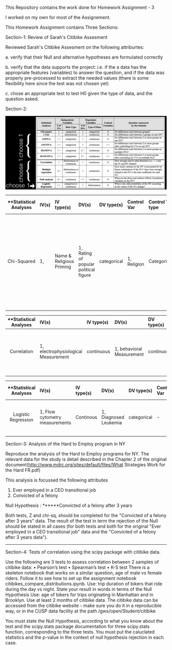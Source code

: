 This Repository contains the work done for Homework Assignment - 3

I worked on my own for most of the Assignement. 

This Homework Assignment contains Three Sections:

Section-1: Review of Sarah's Citibike Assesment

Reviewed Sarah's Citibike Assesment on the following attriburtes:

a. verify that their Null and alternative hypotheses are formulated correctly

b. verify that the data supports the project: i.e. if the a data has the appropriate features (variables) to answer the question, and if the data was properly pre-processed to extract the needed values (there is some flexibility here since the test was not chosen yet)

c. chose an appropriate test to test H0 given the type of data, and the question asked. 


Section-2:


![solarpalette](screenshots/1.png)

| **Statistical Analyses	|  IV(s)  |  IV type(s) |  DV(s)  |  DV type(s)  |  Control Var | Control Var type  | Question to be answered | _H0_ | alpha | link to paper **| 
|:----------:|:----------|:------------|:-------------|:-------------|:------------|:------------- |:------------------|:----:|:-------:|:-------|
Chi-Squared	| 1,  | Name & Religious Priming| 1, Rating of popular political figure| categorical | 1, Religion |Categorical) | Does Politically conservative participants primed with President Obama’s middle name rate him more negatively than would those who are not shown his middle name? | Middle Name Primed Rate Negatively >= Middle Name Not Shown | 0.05 | [The effects of name and religious priming on ratings of a well-known political figure, President Barack Obama]( http://journals.plos.org/plosone/article?id=10.1371/journal.pone.0180676) |
  |||||||||


| **Statistical Analyses	|  IV(s)  |  IV type(s) |  DV(s)  |  DV type(s)  |  Control Var | Control Var type  | Question to be answered | _H0_ | alpha | link to paper **| 
|:----------:|:----------|:------------|:-------------|:-------------|:------------|:------------- |:------------------|:----:|:-------:|:-------|
Correlation	| 1, electrophysiological Measurement| continuous | 1, behavioral Measurement | continuous | 2, Gender & Chronological Age | Dichotomous/Categorical | Is Behavioral auditory and language measurements and electrophysiological evaluations Correlated?  |Behaviorial Measurements depends on Electrophysical Measurement | 0.05 | [Cortical maturation in children with cochlear implants: Correlation between electrophysiological and behavioral measurement]( http://journals.plos.org/plosone/article?id=10.1371/journal.pone.0171177) |
  |||||||||

| **Statistical Analyses	|  IV(s)  |  IV type(s) |  DV(s)  |  DV type(s)  |  Control Var | Control Var type  | Question to be answered | _H0_ | alpha | link to paper **| 
|:----------:|:----------|:------------|:-------------|:-------------|:------------|:------------- |:------------------|:----:|:-------:|:-------|
Logistic Regression	| 1, Flow cytometry measurements| Continous | 1, Diagnosed Leukemia| categorical | - |- | Can Leukemia be predicted using Flow cytometry measurements | Test Scores ~= Mean Features| 0.05 | [Leukemia Prediction Using Sparse Logistic Regression]( http://journals.plos.org/plosone/article?id=10.1371/journal.pone.0072932) |
  |||||||||



Section-3: Analysis of the Hard to Employ program in NY

Reproduce the analysis of the Hard to Employ programs for NY. The relevant data for the study is detail described in the Chapter 2 of the original document(http://www.mdrc.org/sites/default/files/What Strategies Work for the Hard FR.pdf)

This analysis is focussed the following attributes 

1. Ever employed in a CEO transitional job
2. Convicted of a felony

Null Hypothesis : ******Convicted of a felony after 3 years

Both tests, Z and chi-sq, should be completed for the "Convicted of a felony after 3 years" data.
The result of the test in term the rejection of the Null should be stated in all cases (for both tests and both for the original "Ever employed in a CEO transitional job" data and the "Convicted of a felony after 3 years data").

*****


Section-4: Tests of correlation using the scipy package with citibike data.

Use the following are 3 tests to assess correlation between 2 samples of citibike data:
•	Pearson’s test
•	Spearman’s test
•	K-S test
There is a skeleton notebook that works on a similar question, age of male vs female riders. Follow it to see how to set up the assignment notebook citibikes_compare_distributions.ipynb.
Use: trip duration of bikers that ride during the day vs night. State your result in words in terms of the Null Hypothesis
Use: age of bikers for trips originating in Manhattan and in Brooklyn. Use at least 2 months of citibike data. The citibike data can be accessed from the citibike website - make sure you do it in a reproducible way, or in the CUSP data facility at the path /gws/open/Student/citibike

You must state the Null Hypothesis, according to what you know about the test and the scipy.stats package documentation for three scipy.stats function, corresponding to the three tests.
You must put the caluclated statistics and the p-value in the context of null hypothesis rejection in each case.







